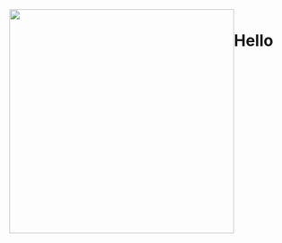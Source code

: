 <div style="display:flex;">
<img height="400"  src="https://camo.githubusercontent.com/dbea65544498497c864322bd2a26ea6f75fd16abf3e86fcf708d8b105cf9e9a6/68747470733a2f2f692e70696e696d672e636f6d2f353634782f34312f32612f30622f34313261306263326663643966663836316439393166636132336465386337352e6a7067">

<h1>Hello</h1>
</div>
